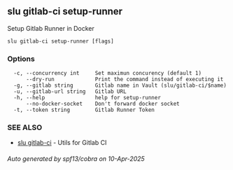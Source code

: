 ## slu gitlab-ci setup-runner

Setup Gitlab Runner in Docker

```
slu gitlab-ci setup-runner [flags]
```

### Options

```
  -c, --concurrency int     Set maximun concurency (default 1)
      --dry-run             Print the command instead of executing it
  -g, --gitlab string       Gitlab name in Vault (slu/gitlab-ci/$name)
  -u, --gitlab-url string   Gitlab URL
  -h, --help                help for setup-runner
      --no-docker-socket    Don't forward docker socket
  -t, --token string        Gitlab Runner Token
```

### SEE ALSO

* [slu gitlab-ci](slu_gitlab-ci.md)	 - Utils for Gitlab CI

###### Auto generated by spf13/cobra on 10-Apr-2025
